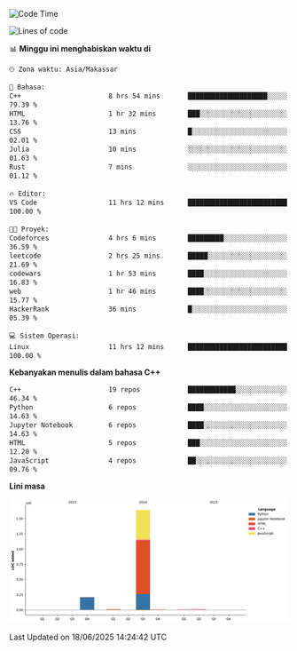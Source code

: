 <!--START_SECTION:waka-->
![Code Time](http://img.shields.io/badge/Code%20Time-282%20hrs%2014%20mins-blue)

![Lines of code](https://img.shields.io/badge/Sejak%20Hello%20World%20aku%20telah%20menulis-1.9%20million%20baris%20kode-blue)

📊 **Minggu ini menghabiskan waktu di** 

```text
🕑︎ Zona waktu: Asia/Makassar

💬 Bahasa: 
C++                      8 hrs 54 mins       ████████████████████░░░░░   79.39 % 
HTML                     1 hr 32 mins        ███░░░░░░░░░░░░░░░░░░░░░░   13.76 % 
CSS                      13 mins             █░░░░░░░░░░░░░░░░░░░░░░░░   02.01 % 
Julia                    10 mins             ░░░░░░░░░░░░░░░░░░░░░░░░░   01.63 % 
Rust                     7 mins              ░░░░░░░░░░░░░░░░░░░░░░░░░   01.12 % 

🔥 Editor: 
VS Code                  11 hrs 12 mins      █████████████████████████   100.00 % 

🐱‍💻 Proyek: 
Codeforces               4 hrs 6 mins        █████████░░░░░░░░░░░░░░░░   36.59 % 
leetcode                 2 hrs 25 mins       █████░░░░░░░░░░░░░░░░░░░░   21.69 % 
codewars                 1 hr 53 mins        ████░░░░░░░░░░░░░░░░░░░░░   16.83 % 
web                      1 hr 46 mins        ████░░░░░░░░░░░░░░░░░░░░░   15.77 % 
HackerRank               36 mins             █░░░░░░░░░░░░░░░░░░░░░░░░   05.39 % 

💻 Sistem Operasi: 
Linux                    11 hrs 12 mins      █████████████████████████   100.00 % 
```

**Kebanyakan menulis dalam bahasa C++** 

```text
C++                      19 repos            ████████████░░░░░░░░░░░░░   46.34 % 
Python                   6 repos             ████░░░░░░░░░░░░░░░░░░░░░   14.63 % 
Jupyter Notebook         6 repos             ████░░░░░░░░░░░░░░░░░░░░░   14.63 % 
HTML                     5 repos             ███░░░░░░░░░░░░░░░░░░░░░░   12.20 % 
JavaScript               4 repos             ██░░░░░░░░░░░░░░░░░░░░░░░   09.76 % 
```



**Lini masa**

![Lines of Code chart](https://raw.githubusercontent.com/yusuf601/yusuf601/main/assets/bar_graph.png)


 Last Updated on 18/06/2025 14:24:42 UTC
<!--END_SECTION:waka-->

